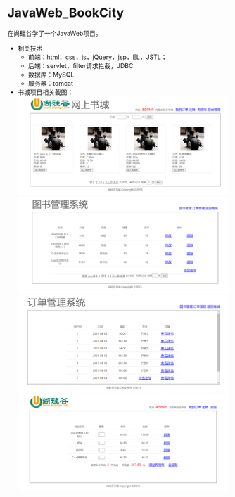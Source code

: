 # JavaWeb_BookCity
在尚硅谷学了一个JavaWeb项目。
+ 相关技术
	+ 前端：html，css，js，jQuery，jsp，EL，JSTL；
	+ 后端：servlet，filter请求拦截，JDBC
	+ 数据库：MySQL
	+ 服务器：tomcat
+ 书城项目相关截图：
![enter image description here](https://github.com/CHANGEA-code/JavaWeb_BookCity/blob/main/images/image-20210811134404177.png)
![enter image description here](https://github.com/CHANGEA-code/JavaWeb_BookCity/blob/main/images/image-20210811134431236.png)
![enter image description here](https://github.com/CHANGEA-code/JavaWeb_BookCity/blob/main/images/image-20210811134445031.png)
![enter image description here](https://github.com/CHANGEA-code/JavaWeb_BookCity/blob/main/images/image-20210811134517942.png)
